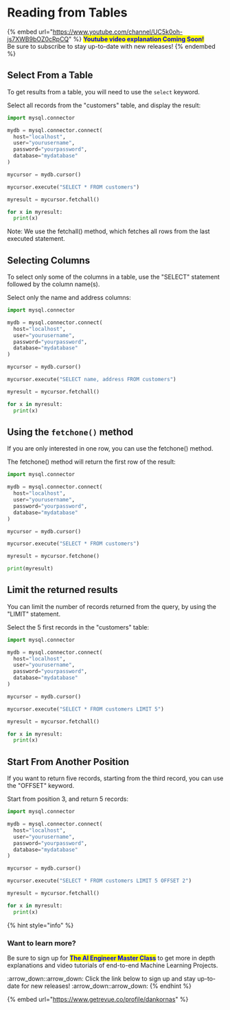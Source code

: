 # Reading from Tables

{% embed url="https://www.youtube.com/channel/UC5k0oh-js7XWB9bOZ0cRpCQ" %}
<mark style="color:blue;">**Youtube video explanation Coming Soon!**</mark> \
Be sure to subscribe to stay up-to-date with new releases!
{% endembed %}

## Select From a Table

To get results from a table, you will need to use the `select` keyword.

Select all records from the "customers" table, and display the result:

```python
import mysql.connector

mydb = mysql.connector.connect(
  host="localhost",
  user="yourusername",
  password="yourpassword",
  database="mydatabase"
)

mycursor = mydb.cursor()

mycursor.execute("SELECT * FROM customers")

myresult = mycursor.fetchall()

for x in myresult:
  print(x)
```

Note: We use the fetchall() method, which fetches all rows from the last executed statement.

## Selecting Columns

To select only some of the columns in a table, use the "SELECT" statement followed by the column name(s).

Select only the name and address columns:

```python
import mysql.connector

mydb = mysql.connector.connect(
  host="localhost",
  user="yourusername",
  password="yourpassword",
  database="mydatabase"
)

mycursor = mydb.cursor()

mycursor.execute("SELECT name, address FROM customers")

myresult = mycursor.fetchall()

for x in myresult:
  print(x)
```

## Using the `fetchone()` method

If you are only interested in one row, you can use the fetchone() method.

The fetchone() method will return the first row of the result:

```python
import mysql.connector

mydb = mysql.connector.connect(
  host="localhost",
  user="yourusername",
  password="yourpassword",
  database="mydatabase"
)

mycursor = mydb.cursor()

mycursor.execute("SELECT * FROM customers")

myresult = mycursor.fetchone()

print(myresult)
```

## Limit the returned results

You can limit the number of records returned from the query, by using the "LIMIT" statement.

Select the 5 first records in the "customers" table:

```python
import mysql.connector

mydb = mysql.connector.connect(
  host="localhost",
  user="yourusername",
  password="yourpassword",
  database="mydatabase"
)

mycursor = mydb.cursor()

mycursor.execute("SELECT * FROM customers LIMIT 5")

myresult = mycursor.fetchall()

for x in myresult:
  print(x)
```

## Start From Another Position

If you want to return five records, starting from the third record, you can use the "OFFSET" keyword.

Start from position 3, and return 5 records:

```python
import mysql.connector

mydb = mysql.connector.connect(
  host="localhost",
  user="yourusername",
  password="yourpassword",
  database="mydatabase"
)

mycursor = mydb.cursor()

mycursor.execute("SELECT * FROM customers LIMIT 5 OFFSET 2")

myresult = mycursor.fetchall()

for x in myresult:
  print(x)

```



{% hint style="info" %}
### Want to learn more?

Be sure to sign up for <mark style="color:blue;">**The AI Engineer Master Class**</mark> to get more in depth explanations and video tutorials of end-to-end Machine Learning Projects.&#x20;

:arrow\_down::arrow\_down: Click the link below to sign up and stay up-to-date for new releases! :arrow\_down::arrow\_down:
{% endhint %}

{% embed url="https://www.getrevue.co/profile/dankornas" %}

